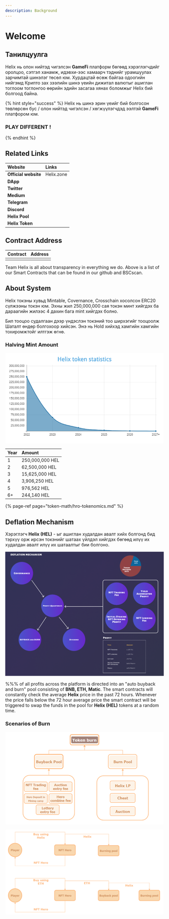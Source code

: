 ```yaml
---
description: Background
---
```


# Welcome

## Танилцуулга

Helix нь олон нийтэд чигэлсэн **GameFi** платформ бөгөөд хэрэглэгчдийг оролцоо, сэтгэл ханамж, идэвхи-ээс хамаарч тэднийг урамшуулах зарчимтай шинэлэг төсөл юм. Хурдацтай өсөж байгаа одоогийн нийгэмд Крипто зах зээлийн шинэ үеийн дижитал валютыг ашиглан тоглоом тоглонгоо өөрийн эдийн засагаа хянах боломжыг Helix бий болгоод байна.

{% hint style="success" %}
Helix нь шинэ эрин үеийг бий болгосон төвлөрсөн бус / олон нийтэд чигэлсэн / хөгжүүлэгчдэд ээлтэй **GameFi**  платфором юм.

### PLAY DIFFERENT !
{% endhint %}

## Related Links

| Website | Links |
| :--- | :--- |
| **Official website** | Helix.zone |
| **DApp**  |  |
| **Twitter** |  |
| **Medium** |  |
| **Telegram** |  |
| **Discord** |  |
| **Helix Pool** |  |
| **Helix Token** |  |

## Contract Address



| Contract | Address |
| :--- | :--- |
|  |  |

Team Helix is all about transparency in everything we do.  Above is a list of our Smart Contracts that can be found in our github and BSCscan.

## About System

Helix токэны хувьд Mintable, Covernance, Crosschain хосолсон ERC20 сүлжээны токэн юм.  Эхны жил 250,000,000 сая токэн минт хийгдэх ба дараагийн жилээс 4 дахин бага mint хийгдэх болно.

Бил тооцоо судалгаан дээр үндэслэн токэний тоо ширхэгийг тооцоолж Шаталт өндөр болгохоор хийсэн. Энэ нь Hold хийхэд хамгийн хамгийн тохиромжтойг илтгэж өгнө.

### Halving Mint Amount

![](.gitbook/assets/helix-token-statistics.png)



| Year | Amount |
| :--- | :--- |
| 1 | 250,000,000 HEL |
| 2 | 62,500,000 HEL |
| 3 | 15,625,000 HEL |
| 4 | 3,906,250 HEL |
| 5 | 976,562 HEL |
| 6+ | 244,140 HEL |

{% page-ref page="token-math/hro-tokenomics.md" %}

## Deflation Mechanism

Хэрэглэгч **Helix \(HEL\)** - ыг ашиглан худалдан авалт хийх болгонд бид тэрхүү орж ирсэн токэнийг шатаах үйлдэл хийгдэх бөгөөд илүү их худалдан авалт илүү их шатаалтыг бии болгоно.



![](.gitbook/assets/tokenomick.pnge.png)

%%% of all profits across the platform is directed into an "auto buyback and burn" pool consisting of **BNB, ETH, Matic**. The smart contracts will constantly check the average **Helix** price in the past 72 hours. Whenever the price falls below the 72 hour average price the smart contract will be triggered to swap the funds in the pool for **Helix \(HEL\)** tokens at a random time.

### Scenarios of Burn

![](.gitbook/assets/bauyback-burn.png)

![](.gitbook/assets/buyback-burn.png)

